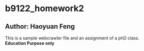 # b9122_homework2

## Author: Haoyuan Feng

This is a sample webcrawler file and an assignment of a phD class. **Education Purpose only**
